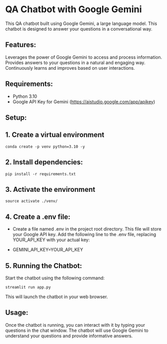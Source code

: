 # QA Chatbot with Google Gemini

This QA chatbot built using Google Gemini, a large language model. This chatbot is designed to answer your questions in a conversational way.

## Features:

Leverages the power of Google Gemini to access and process information.
Provides answers to your questions in a natural and engaging way.
Continuously learns and improves based on user interactions.

## Requirements:

 - Python 3.10
 - Google API Key for Gemini (https://aistudio.google.com/app/apikey) 

## Setup:

## 1. Create a virtual environment

```
conda create -p venv python=3.10 -y
```

## 2. Install dependencies:

```
pip install -r requirements.txt
```

## 3. Activate the environment

```
source activate ./venv/
```


## 4. Create a .env file:

  - Create a file named .env in the project root directory. This file will store your Google API key. Add the following line to the .env file, replacing YOUR_API_KEY with your actual key:

  - GEMINI_API_KEY=YOUR_API_KEY


## 5. Running the Chatbot:

Start the chatbot using the following command:

```
streamlit run app.py
```

This will launch the chatbot in your web browser.


## Usage:

Once the chatbot is running, you can interact with it by typing your questions in the chat window. The chatbot will use Google Gemini to understand your questions and provide informative answers.
